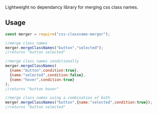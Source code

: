 Lightweight no dependancy library for merging css class names.

## Usage

```javascript
const merger = require("css-classname-merger");

//merge class names
merger.mergeClassNames("button","selected");
//returns "button selected"

//merge class names conditionally
merger.mergeClassNames(
  {name:"button",condition:true},
  {name:"selected",condition:false},
  {name:"hover",condition:true}                   
);
//returns "button hover"

//merge class names using a combination of both
merger.mergeClassNames("button",{name:"selected",condition:true});
//returns "button selected"

```

